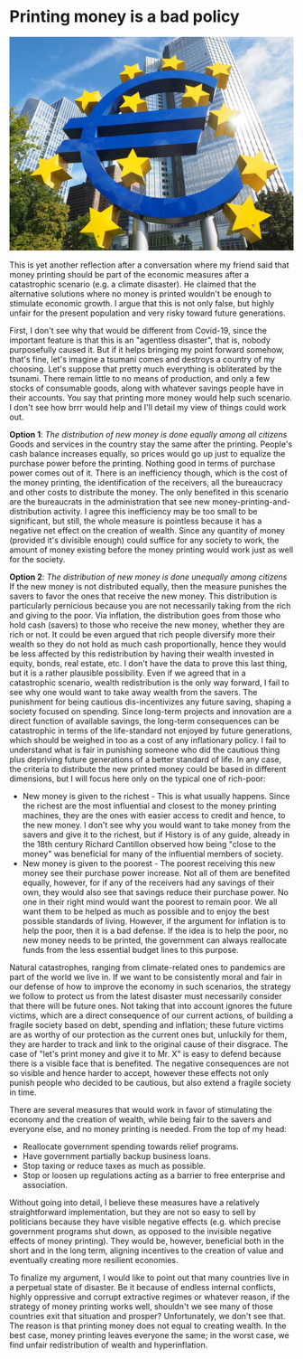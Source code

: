 # Printing money is a bad policy

![Printing money is a bad policy](./images/euro-sculpture-2867925_1920.jpg "Printing money is a bad policy")

This is yet another reflection after a conversation where my friend said that money printing should be part of the economic measures after a catastrophic scenario (e.g. a climate disaster). He claimed that the alternative solutions where no money is printed wouldn't be enough to stimulate economic growth. I argue that this is not only false, but highly unfair for the present population and very risky toward future generations.

First, I don't see why that would be different from Covid-19, since the important feature is that this is an "agentless disaster", that is, nobody purposefully caused it. But if it helps bringing my point forward somehow, that's fine, let's imagine a tsumani comes and destroys a country of my choosing. Let's suppose that pretty much everything is obliterated by the tsunami. There remain little to no means of production, and only a few stocks of consumable goods, along with whatever savings people have in their accounts.
You say that printing more money would help such scenario. I don't see how brrr would help and I'll detail my view of things could work out.

__Option 1__: *The distribution of new money is done equally among all citizens*  
Goods and services in the country stay the same after the printing. People's cash balance increases equally, so prices would go up just to equalize the purchase power before the printing. Nothing good in terms of purchase power comes out of it. There is an inefficiency though, which is the cost of the money printing, the identification of the receivers, all the bureaucracy and other costs to distribute the money. The only benefited in this scenario are the bureaucrats in the administration that see new money-printing-and-distribution activity. I agree this inefficiency may be too small to be significant, but still, the whole measure is pointless because it has a negative net effect on the creation of wealth. Since any quantity of money (provided it's divisible enough) could suffice for any society to work, the amount of money existing before the money printing would work just as well for the society.

__Option 2__: *The distribution of new money is done unequally among citizens*  
If the new money is not distributed equally, then the measure punishes the savers to favor the ones that receive the new money. This distribution is particularly pernicious because you are not necessarily taking from the rich and giving to the poor. Via inflation, the distribution goes from those who hold cash (savers) to those who receive the new money, whether they are rich or not. It could be even argued that rich people diversify more their wealth so they do not hold as much cash proportionally, hence they would be less affected by this redistribution by having their wealth invested in equity, bonds, real estate, etc. I don't have the data to prove this last thing, but it is a rather plausible possibility.
Even if we agreed that in a catastrophic scenario, wealth redistribution is the only way forward, I fail to see why one would want to take away wealth from the savers. The punishment for being cautious dis-incentivizes any future saving, shaping a society focused on spending. Since long-term projects and innovation are a direct function of available savings, the long-term consequences can be catastrophic in terms of the life-standard not enjoyed by future generations, which should be weighed in too as a cost of any inflationary policy.
I fail to understand what is fair in punishing someone who did the cautious thing plus depriving future generations of a better standard of life.
In any case, the criteria to distribute the new printed money could be based in different dimensions, but I will focus here only on the typical one of rich-poor:

- New money is given to the richest - This is what usually happens. Since the richest are the most influential and closest to the money printing machines, they are the ones with easier access to credit and hence, to the new money. I don't see why you would want to take money from the savers and give it to the richest, but if History is of any guide, already in the 18th century Richard Cantillon observed how being "close to the money" was beneficial for many of the influential members of society.
- New money is given to the poorest - The poorest receiving this new money see their purchase power increase. Not all of them are benefited equally, however, for if any of the receivers had any savings of their own, they would also see that savings reduce their purchase power. No one in their right mind would want the poorest to remain poor. We all want them to be helped as much as possible and to enjoy the best possible standards of living. However, if the argument for inflation is to help the poor, then it is a bad defense. If the idea is to help the poor, no new money needs to be printed, the government can always reallocate funds from the less essential budget lines to this purpose.

Natural catastrophes, ranging from climate-related ones to pandemics are part of the world we live in. If we want to be consistently moral and fair in our defense of how to improve the economy in such scenarios, the strategy we follow to protect us from the latest disaster must necessarily consider that there will be future ones. Not taking that into account ignores the future victims, which are a direct consequence of our current actions, of building a fragile society based on debt, spending and inflation; these future victims are as worthy of our protection as the current ones but, unluckily for them, they are harder to track and link to the original cause of their disgrace. The case of "let's print money and give it to Mr. X" is easy to defend because there is a visible face that is benefited. The negative consequences are not so visible and hence harder to accept, however these effects not only punish people who decided to be cautious, but also extend a fragile society in time.

There are several measures that would work in favor of stimulating the economy and the creation of wealth, while being fair to the savers and everyone else, and no money printing is needed. From the top of my head:
- Reallocate government spending towards relief programs.
- Have government partially backup business loans.
- Stop taxing or reduce taxes as much as possible.
- Stop or loosen up regulations acting as a barrier to free enterprise and association.

Without going into detail, I believe these measures have a relatively straightforward implementation, but they are not so easy to sell by politicians because they have visible negative effects (e.g. which precise government programs shut down, as opposed to the invisible negative effects of money printing). They would be, however, beneficial both in the short and in the long term, aligning incentives to the creation of value and eventually creating more resilient economies.

To finalize my argument, I would like to point out that many countries live in a perpetual state of disaster. Be it because of endless internal conflicts, highly oppressive and corrupt extractive regimes or whatever reason, if the strategy of money printing works well, shouldn't we see many of those countries exit that situation and prosper? Unfortunately, we don't see that. The reason is that printing money does not equal to creating wealth. In the best case, money printing leaves everyone the same; in the worst case, we find unfair redistribution of wealth and hyperinflation.
